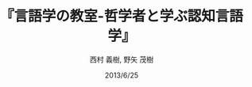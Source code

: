 ---
title: "『言語学の教室-哲学者と学ぶ認知言語学』"
description: "「雨に降られた」はよくて「財布に落ちられた」がおかしいのは、なぜ？　「西村さんが公園の猫に話しかけてきた」の違和感の正体は？　認知言語学という新しい学問の奥深い魅力に目覚めた哲学者が、専門家に難問奇問を突きつける。豊富な例文を用いた痛快な議論がくり返されるなかで、次第に明らかになる認知言語学の核心。本書は、日々慣れ親しんだ日本語が揺さぶられる、“知的探検”の生きた記録である。"
date: 2013/6/25
draft: false
hideToc: false
enableToc: true
enableTocContent: false
author: "西村 義樹, 野矢 茂樹"
tags: 
- 認知言語学
category: 
- 言語学
series:
- 中公新書
- 早稲田大学必修基礎演習テキスト100(2020年度)
image: images/feature2/content.png
---